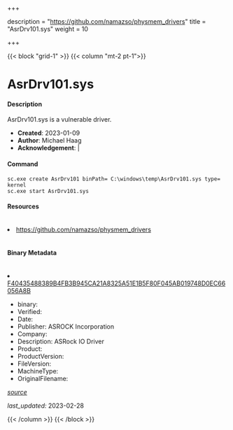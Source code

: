 +++

description = "https://github.com/namazso/physmem_drivers"
title = "AsrDrv101.sys"
weight = 10

+++


{{< block "grid-1" >}}
{{< column "mt-2 pt-1">}}


# AsrDrv101.sys

#### Description

AsrDrv101.sys is a vulnerable driver.

- **Created**: 2023-01-09
- **Author**: Michael Haag
- **Acknowledgement**:  | [](https://twitter.com/)

#### Command

```
sc.exe create AsrDrv101 binPath= C:\windows\temp\AsrDrv101.sys type= kernel
sc.exe start AsrDrv101.sys
```

#### Resources
<br>


<li><a href=" https://github.com/namazso/physmem_drivers"> https://github.com/namazso/physmem_drivers</a></li>


<br>


#### Binary Metadata
<br>



<li><a href="https://www.virustotal.com/gui/file/F40435488389B4FB3B945CA21A8325A51E1B5F80F045AB019748D0EC66056A8B">F40435488389B4FB3B945CA21A8325A51E1B5F80F045AB019748D0EC66056A8B</a></li>



- binary: 
- Verified: 
- Date: 
- Publisher: ASROCK Incorporation
- Company: 
- Description: ASRock IO Driver
- Product: 
- ProductVersion: 
- FileVersion: 
- MachineType: 
- OriginalFilename: 

[*source*](https://github.com/magicsword-io/LOLDrivers/tree/main/yaml/asrdrv101.sys.yml)

*last_updated:* 2023-02-28


{{< /column >}}
{{< /block >}}
